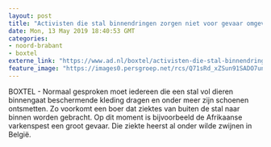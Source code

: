 ```yaml
---
layout: post
title: "Activisten die stal binnendringen zorgen niet voor gevaar omgeving, maar wel voor gevaar voor de varkens"
date: Mon, 13 May 2019 18:40:53 GMT
categories: 
- noord-brabant 
- boxtel 
externe_link: "https://www.ad.nl/boxtel/activisten-die-stal-binnendringen-zorgen-niet-voor-gevaar-omgeving-maar-wel-voor-gevaar-voor-de-varkens~abd8c854/"
feature_image: "https://images0.persgroep.net/rcs/Q71sRd_xZSun91SADO7un-G3KWY/diocontent/146613102/_fitwidth/400/?appId=21791a8992982cd8da851550a453bd7f&quality=0.7"
---
```


BOXTEL - Normaal gesproken moet iedereen die een stal vol dieren binnengaat beschermende kleding dragen en onder meer zijn schoenen ontsmetten. Zo voorkomt een boer dat ziektes van buiten de stal naar binnen worden gebracht. Op dit moment is bijvoorbeeld de Afrikaanse varkenspest een groot gevaar. Die ziekte heerst al onder wilde zwijnen in België.
